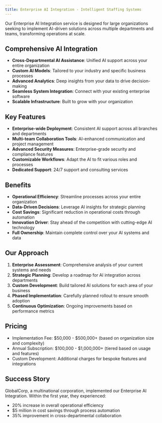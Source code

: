 ```yaml
---
title: Enterprise AI Integration - Intelligent Staffing Systems
---
```


Our Enterprise AI Integration service is designed for large organizations seeking to implement AI-driven solutions across multiple departments and teams, transforming operations at scale.

## Comprehensive AI Integration

- **Cross-Departmental AI Assistance**: Unified AI support across your entire organization
- **Custom AI Models**: Tailored to your industry and specific business processes
- **Advanced Analytics**: Deep insights from your data to drive decision-making
- **Seamless System Integration**: Connect with your existing enterprise software
- **Scalable Infrastructure**: Built to grow with your organization

## Key Features

- **Enterprise-wide Deployment**: Consistent AI support across all branches and departments
- **Multi-team Collaboration Tools**: AI-enhanced communication and project management
- **Advanced Security Measures**: Enterprise-grade security and compliance features
- **Customizable Workflows**: Adapt the AI to fit various roles and processes
- **Dedicated Support**: 24/7 support and consulting services

## Benefits

- **Operational Efficiency**: Streamline processes across your entire organization
- **Data-Driven Decisions**: Leverage AI insights for strategic planning
- **Cost Savings**: Significant reduction in operational costs through automation
- **Innovation Driver**: Stay ahead of the competition with cutting-edge AI technology
- **Full Ownership**: Maintain complete control over your AI systems and data

## Our Approach

1. **Enterprise Assessment**: Comprehensive analysis of your current systems and needs
2. **Strategic Planning**: Develop a roadmap for AI integration across departments
3. **Custom Development**: Build tailored AI solutions for each area of your business
4. **Phased Implementation**: Carefully planned rollout to ensure smooth adoption
5. **Continuous Optimization**: Ongoing improvements based on performance metrics

## Pricing

- Implementation Fee: $50,000 - $500,000+ (based on organization size and complexity)
- Annual Subscription: $100,000 - $1,000,000+ (tiered based on usage and features)
- Custom Development: Additional charges for bespoke features and integrations

## Success Story

GlobalCorp, a multinational corporation, implemented our Enterprise AI Integration. Within the first year, they experienced:
- 20% increase in overall operational efficiency
- $5 million in cost savings through process automation
- 35% improvement in cross-departmental collaboration
